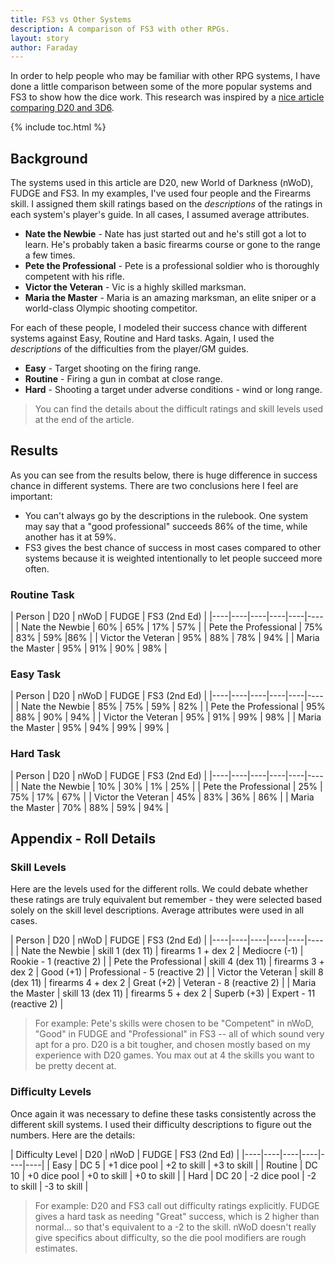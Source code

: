 ```yaml
---
title: FS3 vs Other Systems
description: A comparison of FS3 with other RPGs.
layout: story
author: Faraday
---
```


In order to help people who may be familiar with other RPG systems, I have done a little comparison between some of the more popular systems and FS3 to show how the dice work.  This research was inspired by a [nice article comparing D20 and 3D6](http://www.criticalmiss.com/issue8/bitaboutd201.html).

{% include toc.html %}

## Background

The systems used in this article are D20, new World of Darkness (nWoD), FUDGE and FS3.  In my examples, I've used four people and the Firearms skill.  I assigned them skill ratings based on the *descriptions* of the ratings in each system's player's guide.  In all cases, I assumed average attributes.

* **Nate the Newbie** - Nate has just started out and he's still got a lot to learn.  He's probably taken a basic firearms course or gone to the range a few times.
* **Pete the Professional** - Pete is a professional soldier who is thoroughly competent with his rifle.
* **Victor the Veteran** - Vic is a highly skilled marksman.
* **Maria the Master** - Maria is an amazing marksman, an elite sniper or a world-class Olympic shooting competitor.

For each of these people, I modeled their success chance with different systems against Easy, Routine and Hard tasks.  Again, I used the *descriptions* of the difficulties from the player/GM guides.

* **Easy** -  Target shooting on the firing range.
* **Routine** - Firing a gun in combat at close range.
* **Hard** - Shooting a target under adverse conditions - wind or long range.

> You can find the details about the difficult ratings and skill levels used at the end of the article.

## Results

As you can see from the results below, there is huge difference in success chance in different systems.  There are two conclusions here I feel are important:

* You can't always go by the descriptions in the rulebook.  One system may say that a "good professional" succeeds 86% of the time, while another has it at 59%.
* FS3 gives the best chance of success in most cases compared to other systems because it is weighted intentionally to let people succeed more often.

###  Routine Task 

| Person | D20 | nWoD | FUDGE |  FS3 (2nd Ed) |
|----|----|----|----|----|----|
| Nate the Newbie | 60% | 65% | 17% |  57% |
| Pete the Professional | 75% | 83% | 59% |86% |
| Victor the Veteran | 95% | 88% | 78% |  94% |
| Maria the Master | 95% | 91% | 90% |  98% |

###  Easy Task 

| Person | D20 | nWoD | FUDGE |  FS3 (2nd Ed) |
|----|----|----|----|----|----|
| Nate the Newbie | 85% | 75% | 59% |  82% |
| Pete the Professional | 95% | 88% | 90% |  94% |
| Victor the Veteran | 95% | 91% | 99% | 98% |
| Maria the Master | 95% | 94% | 99% |  99% |

###  Hard Task 

| Person | D20 | nWoD | FUDGE |  FS3 (2nd Ed) |
|----|----|----|----|----|----|
| Nate the Newbie | 10% | 30% | 1% |  25% |
| Pete the Professional | 25% | 75% | 17% |  67% |
| Victor the Veteran | 45% | 83% | 36% | 86% |
| Maria the Master | 70% | 88% | 59% |  94% |


## Appendix - Roll Details

### Skill Levels

Here are the levels used for the different rolls.  We could debate whether these ratings are truly equivalent but remember - they were selected based solely on the skill level descriptions.  Average attributes were used in all cases.

| Person | D20 | nWoD | FUDGE | FS3 (2nd Ed) |
|----|----|----|----|----|----|
| Nate the Newbie | skill 1 (dex 11) | firearms 1 + dex 2 | Mediocre (-1) | Rookie - 1 (reactive 2) |
| Pete the Professional | skill 4 (dex 11) | firearms 3 + dex 2 | Good  (+1)  |  Professional - 5 (reactive 2) |
| Victor the Veteran | skill 8 (dex 11) | firearms 4 + dex 2 | Great (+2)  | Veteran - 8 (reactive 2) |
| Maria the Master | skill 13 (dex 11) | firearms 5 + dex 2 | Superb (+3)  |  Expert - 11 (reactive 2) |

> For example: Pete's skills were chosen to be "Competent" in nWoD, "Good" in FUDGE and "Professional" in FS3 -- all of which sound very apt for a pro.  D20 is a bit tougher, and chosen mostly based on my experience with D20 games.  You max out at 4 the skills you want to be pretty decent at.

### Difficulty Levels

Once again it was necessary to define these tasks consistently across the different skill systems.  I used their difficulty descriptions to figure out the numbers.  Here are the details:

| Difficulty Level | D20 | nWoD | FUDGE | FS3 (2nd Ed) |
|----|----|----|----|----|----|
| Easy | DC 5 | +1 dice pool | +2 to skill | +3 to skill |
| Routine | DC 10 | +0 dice pool | +0 to skill | +0 to skill |
| Hard | DC 20 | -2 dice pool | -2 to skill | -3 to skill |

> For example:  D20 and FS3 call out difficulty ratings explicitly.  FUDGE gives a hard task as needing "Great" success, which is 2 higher than normal... so that's equivalent to a -2 to the skill.  nWoD doesn't really give specifics about difficulty, so the die pool modifiers are rough estimates.